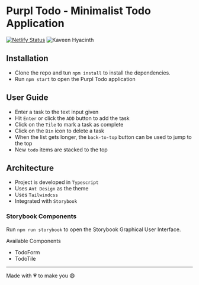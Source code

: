 # Purpl Todo - Minimalist Todo Application

[![Netlify Status](https://api.netlify.com/api/v1/badges/f1016973-e749-4953-a71d-237964173d0c/deploy-status)](https://app.netlify.com/sites/purpl/deploys)
![Kaveen Hyacinth](https://img.shields.io/badge/Kaveen%20Hyacinth-2021-blueviolet?style=flat)

## Installation

- Clone the repo and tun `npm install` to install the dependencies.
- Run `npm start` to open the Purpl Todo application

## User Guide

- Enter a task to the text input given
- Hit `Enter` or click the `ADD` button to add the task
- Click on the `Tile` to mark a task as complete
- Click on the `Bin` icon to delete a task
- When the list gets longer, the `back-to-top` button can be used to jump to the top
- New `todo` items are stacked to the top

## Architecture

- Project is developed in `Typescript`
- Uses `Ant Design` as the theme
- Uses `Tailwindcss`
- Integrated with `Storybook`

### Storybook Components

Run `npm run storybook` to open the Storybook Graphical User Interface.

Available Components

- TodoForm
- TodoTile

---

Made with 💗 to make you 😄
